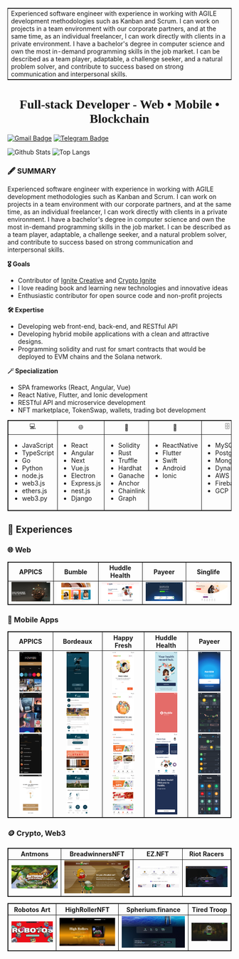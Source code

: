 <table width="100%" style="border: 1px solid">
  <tbody>
    <tr>
      <td>
        Experienced software engineer with experience in working with AGILE development methodologies such as Kanban and Scrum. I can work on projects in a team environment with our corporate partners, and at the same time, as an individual freelancer, I can work directly with clients in a private environment. I have a bachelor's degree in computer science and own the most in-demand programming skills in the job market. I can be described as a team player, adaptable, a challenge seeker, and a natural problem solver, and contribute to success based on strong communication and interpersonal skills.
      </td>
    </tr>
  </tbody>
</table>

<h1 align="center" style="font-family:'cursive'">
  <strong>
    Full-stack Developer - Web • Mobile • Blockchain
  </strong>
</h2>

[![Gmail Badge](https://img.shields.io/badge/-cn.corestar@gmail.com-c14438?style=flat-square&logo=Gmail&logoColor=white&link=mailto:cn.corestar@gmail.com)](mailto:cn.corestar@gmail.com)
[![Telegram Badge](https://img.shields.io/badge/-Telegram-3495eb?style=flat-square&logo=Telegram&logoColor=white&link=https://t.me/proengindev)](https://t.me/proengindev)

![Github Stats](https://github-readme-stats.vercel.app/api?username=prodevcn&count_private=true&show_icons=true&include_all_commits=true&theme=radical)
![Top Langs](https://github-readme-stats.vercel.app/api/top-langs/?username=prodevcn&hide=TeX&layout=compact&theme=tokyonight)

</p>

<h3>
  <strong>🖋️ SUMMARY</strong>
</h3>

<p>
  Experienced software engineer with experience in working with AGILE development methodologies such as Kanban and Scrum. I can work on projects in a team environment with our corporate partners, and at the same time, as an individual freelancer, I can work directly with clients in a private environment. I have a bachelor's degree in computer science and own the most in-demand programming skills in the job market. I can be described as a team player, adaptable, a challenge seeker, and a natural problem solver, and contribute to success based on strong communication and interpersonal skills. 
</p>
  
  <strong>🎖️ Goals</strong>
  
  <ul>
    <li>Contributor of <a href="https://github.com/ignite-creative">Ignite Creative</a> and <a href="https://github.com/crypto-ignite">Crypto Ignite</a></li>
    <li>I love reading book and learning new technologies and innovative ideas</li>
    <li>Enthusiastic contributor for open source code and non-profit projects</li>
  </ul>
  
  <strong>🛠️ Expertise</strong>
  <ul>
    <li>Developing web front-end, back-end, and RESTful API</li>
    <li>Developing hybrid mobile applications with a clean and attractive designs.</li>
    <li>Programming solidity and rust for smart contracts that would be deployed to EVM chains and the Solana network. </li>
  </ul>

<strong>🪄 Specialization</strong>

  <ul>
    <li>SPA frameworks (React, Angular, Vue)</li>
    <li>React Native, Flutter, and Ionic development</li>
    <li>RESTful API and microservice development</li>
    <li>NFT marketplace, TokenSwap, wallets, trading bot development</li>
  </ul>
  
  <table width="100%" style="border: 1px solid">
    <thead align="center">
      <tr style="border: 1px solid">
        <td style="border: 1px solid">💻</td>
        <td style="border: 1px solid">🌐</td>
        <td style="border: 1px solid">🔗</td>
        <td style="border: 1px solid">📱</td>
        <td style="border: 1px solid">🗄️</td>
      </tr>
    </thead>
    <tbody>
      <tr>
        <td valign="top" style="border: 1px solid">
          <ul>
            <li>JavaScript</li>
            <li>TypeScript</li>
            <li>Go</li>
            <li>Python</li>
            <li>node.js</li>
            <li>web3.js</li>
            <li>ethers.js</li>
            <li>web3.py</li>
          </ul>
        </td>
         <td valign="top" style="border: 1px solid">
          <ul>
            <li>React</li>
            <li>Angular</li>
            <li>Next</li>
            <li>Vue.js</li>
            <li>Electron</li>
            <li>Express.js</li>
            <li>nest.js</li>
            <li>Django</li>
          </ul>
        </td>
         <td valign="top" style="border: 1px solid">
          <ul>
            <li>Solidity</li>
            <li>Rust</li>
            <li>Truffle</li>
            <li>Hardhat</li>
            <li>Ganache</li>
            <li>Anchor</li>
            <li>Chainlink</li>
            <li>Graph</li>
          </ul>
        </td>
         <td valign="top" style="border: 1px solid">
          <ul>
            <li>ReactNative</li>
            <li>Flutter</li>
            <li>Swift</li>
            <li>Android</li>
            <li>Ionic</li>
          </ul>
        </td>
        <td PfanP
        valign="top" style="border: 1px solid">
          <ul>
            <li>MySQL</li>
            <li>PostgreSQL</li>
            <li>MongoDB</li>
            <li>DynamoDB</li>
            <li>AWS</li>
            <li>Firebase</li>
            <li>GCP</li>
          </ul>
        </td>
      </tr>
    </tbody>
  </table>
</p>
<h2><strong>🔖 Experiences</strong></h2>

<h3><strong>🌐 Web</strong></h3>
<table align="center" style="border: 1px solid">
  <thead align="center">
    <tr align="center">
      <th align="center" style="border: 1px solid">APPICS</th>
      <th align="center" style="border: 1px solid">Bumble</th>
      <th align="center" style="border: 1px solid">Huddle Health</th>
      <th align="center" style="border: 1px solid">Payeer</th>
      <th align="center" style="border: 1px solid">Singlife</th>
    </tr>
  </thead>
  <tbody align="center">
    <tr>
      <td style="border: 1px solid">
        <a href="https://appics.com/">
          <img src="./img/web/appics_web.jpg" width="200">
        </a>
      </td>
      <td style="border: 1px solid">
        <a href="https://bumble.com/">
          <img src="./img/web/bumble_web.jpg" width="200">
        </a>
      </td>
      <td style="border: 1px solid">
        <a href="https://huddle-health.com/">
          <img src="./img/web/huddle_web.jpg" width="200">
        </a>
      </td>
      <td style="border: 1px solid">
        <a href="https://payeer.com/en/">
          <img src="./img/web/payeer_web.jpg" width="200">
        </a>
      </td>
      <td style="border: 1px solid">
        <a href="https://singlife.com/en">
          <img src="./img/web/singlife_web.jpg" width="200">
        </a>
      </td>
    </tr>
  </tbody>
</table>

<h3><strong>📱 Mobile Apps</strong></h3>
<table align="center" style="border: 1px solid">
  <thead align="center">
    <tr align="center">
      <th align="center" style="border: 1px solid">APPICS</th>
      <th align="center" style="border: 1px solid">Bordeaux</th>
      <th align="center" style="border: 1px solid">Happy Fresh</th>
      <th align="center" style="border: 1px solid">Huddle Health</th>
      <th align="center" style="border: 1px solid">Payeer</th>
    </tr>
  </thead>
  <tbody align="center">
    <tr>
      <td style="border: 1px solid">
        <a href="https://play.google.com/store/apps/details?id=com.appics.appics">
          <img src="./img/mobile/appics/appics_mob_01.png" width="50">
          <img src="./img/mobile/appics/appics_mob_02.png" width="50">
          <img src="./img/mobile/appics/appics_mob_03.png" width="50">
          <img src="./img/mobile/appics/appics_mob_04.png" width="50">
        </a>
      </td>
      <td style="border: 1px solid">
        <a href="https://play.google.com/store/apps/details?id=com.civb.oenobordeaux&hl=en&gl=US">
          <img src="./img/mobile/bordeaux/bordeaux_mob_01.png" width="50">
          <img src="./img/mobile/bordeaux/bordeaux_mob_02.png" width="50">
          <img src="./img/mobile/bordeaux/bordeaux_mob_03.png" width="50">
          <img src="./img/mobile/bordeaux/bordeaux_mob_04.png" width="50">
        </a>
      </td>
      <td style="border: 1px solid">
        <a href="https://play.google.com/store/apps/details?id=com.happyfresh.android&hl=en&gl=US">
          <img src="./img/mobile/happy/happy_mob_01.png" width="50">
          <img src="./img/mobile/happy/happy_mob_02.png" width="50">
          <img src="./img/mobile/happy/happy_mob_03.png" width="50">
          <img src="./img/mobile/happy/happy_mob_04.png" width="50">
        </a>
      </td>
      <td style="border: 1px solid">
        <a href="https://play.google.com/store/apps/details?id=com.huddlehealth&hl=en&gl=US">
          <img src="./img/mobile/huddle/huddle_mob_01.png" width="50">
          <img src="./img/mobile/huddle/huddle_mob_02.png" width="50">
          <img src="./img/mobile/huddle/huddle_mob_03.png" width="50">
          <img src="./img/mobile/huddle/huddle_mob_04.png" width="50">
        </a>
      </td>
      <td style="border: 1px solid">
        <a href="https://play.google.com/store/apps/details?id=com.payeer&hl=en&gl=US">
          <img src="./img/mobile/payeer/payeer_mob_01.png" width="50">
          <img src="./img/mobile/payeer/payeer_mob_02.png" width="50">
          <img src="./img/mobile/payeer/payeer_mob_03.png" width="50">
          <img src="./img/mobile/payeer/payeer_mob_04.png" width="50">
        </a>
      </td>
    </tr>
  </tbody>
</table>

<h3><strong>🪙 Crypto, Web3</strong></h3>

<table align="center" style="border: 1px solid">
  <thead align="center">
    <tr align="center">
      <th align="center" style="border: 1px solid">Antmons</th>
      <th align="center" style="border: 1px solid">BreadwinnersNFT</th>
      <th align="center" style="border: 1px solid">EZ.NFT</th>
      <th align="center" style="border: 1px solid">Riot Racers</th>
    </tr>
  </thead>
  <tbody align="center">
    <tr>
      <td style="border: 1px solid">
        <a href="https://antmons.com/">
          <img src="./img/web3/antmons.jpg" width="200">
        </a>
      </td>
      <td style="border: 1px solid">
        <a href="https://breadwinnersnft.io">
          <img src="./img/web3/breadwinner.jpg" width="200">
        </a>
      </td>
      <td style="border: 1px solid">
        <a href="https://ez-nft.io/">
          <img src="./img/web3/ez.jpg" width="200">
        </a>
      </td>
      <td style="border: 1px solid">
        <a href="https://riotracers.com/">
          <img src="./img/web3/riot.jpg" width="200">
        </a>
      </td>
    </tr>
  </tbody>
</table>

<table align="center" style="border: 1px solid">
  <thead align="center">
    <tr align="center">
      <th align="center" style="border: 1px solid">Robotos Art</th>
      <th align="center" style="border: 1px solid">HighRollerNFT</th>
      <th align="center" style="border: 1px solid">Spherium.finance</th>
      <th align="center" style="border: 1px solid">Tired Troop</th>
    </tr>
  </thead>
  <tbody align="center">
    <tr>
      <td style="border: 1px solid">
        <a href="https://robotos.art">
          <img src="./img/web3/robotos.jpg" width="200">
        </a>
      </td>
      <td style="border: 1px solid">
        <a href="https://highrollersnft.com/">
          <img src="./img/web3/rollers.jpg" width="200">
        </a>
      </td>
      <td style="border: 1px solid">
        <a href="https://spherium.finance/">
          <img src="./img/web3/spherium.jpg" width="200">
        </a>
      </td>
      <td style="border: 1px solid">
        <a href="https://tiredtroop.io/">
          <img src="./img/web3/tired.jpg" width="200">
        </a>
      </td>
    </tr>
  </tbody>
</table>
